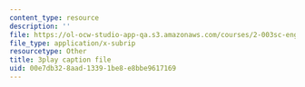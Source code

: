 ```yaml
---
content_type: resource
description: ''
file: https://ol-ocw-studio-app-qa.s3.amazonaws.com/courses/2-003sc-engineering-dynamics-fall-2011/00e7db328aad13391be8e8bbe9617169_wzEqF_UQkks.srt
file_type: application/x-subrip
resourcetype: Other
title: 3play caption file
uid: 00e7db32-8aad-1339-1be8-e8bbe9617169
---
```

